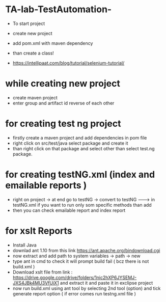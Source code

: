 # TA-lab-TestAutomation-

- To start project
- create new project
- add pom.xml with maven dependency
- than create a class!


- https://intellipaat.com/blog/tutorial/selenium-tutorial/


# while creating new project

- create maven project
- enter group and artifact id reverse of each other

# for creating test ng project
- firstly create a maven project and add dependencies in pom file
- right click on src/test/java select package and create it
- than right click on that package and select other than select test.ng package.

# for creating testNG.xml (index and emailable reports )
- right on project -> at end go to testNG -> convert to testNG
 ---> in testNG.xml if you want to run only som specific methods than add <methods><include name="login"/></methods>
- then you can check emailable report and index report

# for xslt Reports
- Install Java
- downlad ant 1.10 from this link https://ant.apache.org/bindownload.cgi
- now extract and add path to system variables -> path -> new
- type ant in cmd to check it will prompt build fail ( bcz there is not build.xml )
- Download xslt file from link : https://drive.google.com/drive/folders/1nic2hXP6JYSEMJ-JXS4JBk4MU3VfUiX1  and extract it and paste it in exclipse project
- now run build.xml using ant tool by selecting 2nd tool (option) and tick generate report option ( if error comes run testng.xml file )
